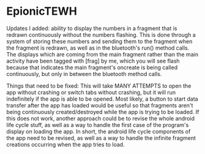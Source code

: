 # EpionicTEWH
Updates I added: ability to display the numbers in a fragment that is redrawn continuously without the numbers flashing.
This is done through a system of storing these numbers and sending them to the fragment when the fragment is redrawn, as well as 
in the bluetooth's run() method calls. The displays which are coming from the main fragment rather than the main activity have been
tagged with [frag] by me, which you will see flash because that indicates the main fragment's oncreate
is being called continuously, but only in between the bluetooth method calls.

Things that need to be fixed:
This will take MANY ATTEMPTS to open the app without crashing or switch tabs without crashing, but it will run indefinitely
if the app is able to be opened. Most likely, a button to start data transfer after the app has loaded would be useful
so that fragments aren't being continuously created/destroyed while the app is trying to be loaded. If this does not work,
another approach could be to revise the whole android life cycle stuff, as well as a way to handle the first case of the program's 
display on loading the app. In short, the android life cycle components of the app need to be revised, as well as a way to handle the
infinite fragment creations occurring when the app tries to load.
